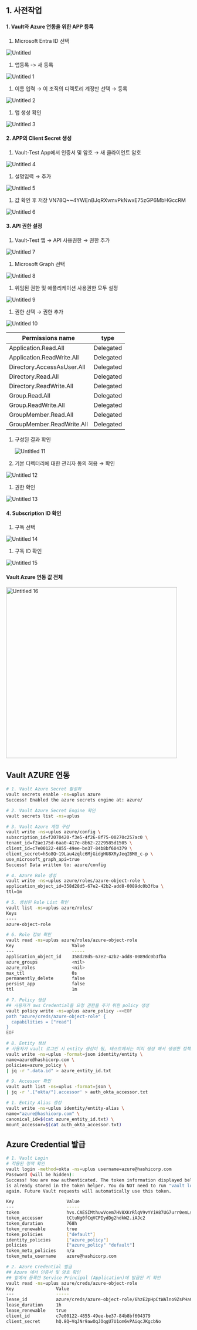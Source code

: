 ## 1. 사전작업

#### 1. Vault와 Azure 연동을 위한 APP 등록

1. Microsoft Entra ID 선택

![Untitled](https://github.com/jslim1995/insideinfo-vault/assets/100335118/1866710c-1fdd-4907-96fa-839e93491899)

1. 앱등록 -> 새 등록

![Untitled 1](https://github.com/jslim1995/insideinfo-vault/assets/100335118/0a844e43-8396-41e6-8eb0-df058b50139e)

1. 이름 입력 → 이 조직의 디렉토리 계정만 선택 → 등록

![Untitled 2](https://github.com/jslim1995/insideinfo-vault/assets/100335118/644ecb19-a178-4df2-a1d0-da8afc6f78f2)

1. 앱 생성 확인

![Untitled 3](https://github.com/jslim1995/insideinfo-vault/assets/100335118/715e8da3-c345-4b0a-8630-57fe838621cf)



#### 2. APP의 Client Secret 생성

1. Vault-Test App에서 인증서 및 암호 → 새 클라이언트 암호

![Untitled 4](https://github.com/jslim1995/insideinfo-vault/assets/100335118/8342f1fa-fad7-4ce7-a7ae-e06b9e7028cc)

1. 설명입력 → 추가

![Untitled 5](https://github.com/jslim1995/insideinfo-vault/assets/100335118/919390a5-f610-41fe-8fae-0a195ea357d2)

1. 값 확인 후 저장  VN78Q~~4YWEnBJqRXvmvPkNwxE75zGP6MbHGccRM

![Untitled 6](https://github.com/jslim1995/insideinfo-vault/assets/100335118/d300c1c6-06a6-4c66-9407-769105969f8b)

#### 3. API 권한 설정

1. Vault-Test 앱 → API 사용권한 → 권한 추가

![Untitled 7](https://github.com/jslim1995/insideinfo-vault/assets/100335118/b364afdf-6afe-44c6-bd12-aef921db360d)

1. Microsoft Graph 선택

![Untitled 8](https://github.com/jslim1995/insideinfo-vault/assets/100335118/46e5b3e3-0633-4cc9-930f-5f379d705d94)

1. 위임된 권한 및 애플리케이션 사용권한 모두 설정

![Untitled 9](https://github.com/jslim1995/insideinfo-vault/assets/100335118/3e4c3dde-72ed-4115-b5bf-9c6646741916)

1. 권한 선택 → 권한 추가

![Untitled 10](https://github.com/jslim1995/insideinfo-vault/assets/100335118/64c47dd6-1dfa-481f-b8be-0c23b117196c)

| Permissions name           | type      |
| -------------------------- | --------- |
| Application.Read.All       | Delegated |
| Application.ReadWrite.All  | Delegated |
| Directory.AccessAsUser.All | Delegated |
| Directory.Read.All         | Delegated |
| Directory.ReadWrite.All    | Delegated |
| Group.Read.All             | Delegated |
| Group.ReadWrite.All        | Delegated |
| GroupMember.Read.All       | Delegated |
| GroupMember.ReadWrite.All  | Delegated |



1. 구성된 결과 확인

   ![Untitled 11](https://github.com/jslim1995/insideinfo-vault/assets/100335118/f8136688-f829-4594-acf5-2e9a8f50ee77)


1. 기본 디렉터리에 대한 관리자 동의 허용 → 확인

![Untitled 12](https://github.com/jslim1995/insideinfo-vault/assets/100335118/b5b806f2-dc61-4aed-98d0-44ca6746a1a4)

1. 권한 확인

![Untitled 13](https://github.com/jslim1995/insideinfo-vault/assets/100335118/06881ae5-d0a4-42aa-92e3-ac7c41e55c75)

#### 4. Subscription ID 확인

1. 구독 선택

![Untitled 14](https://github.com/jslim1995/insideinfo-vault/assets/100335118/3bb580eb-e479-4e8c-9289-139cac654851)

1. 구독 ID 확인

![Untitled 15](https://github.com/jslim1995/insideinfo-vault/assets/100335118/50f73da9-ca53-491f-b538-acf270245ae4)

#### Vault Azure 연동 값 전체

<img width="466" alt="Untitled 16" src="https://github.com/jslim1995/insideinfo-vault/assets/100335118/0653207a-6e05-4249-9a0a-7250e4a50c59">

## Vault AZURE 연동

```bash
# 1. Vault Azure Secret 활성화
vault secrets enable -ns=uplus azure
Success! Enabled the azure secrets engine at: azure/

# 2. Vault Azure Secret Engine 확인
vault secrets list -ns=uplus 

# 3. Vault Azure 계정 구성
vault write -ns=uplus azure/config \
subscription_id=f2070420-f3e5-4f26-8f75-00270c257ac0 \
tenant_id=f2ae175d-6aa0-417e-8b62-2229585d1505 \
client_id=c7e00122-4855-49ee-be37-84b8bf604379 \
client_secret=hSo8Q~19Lau4zqlc6MjGidgHU8XRyJeqIBM8_c-p \
use_microsoft_graph_api=true
Success! Data written to: azure/config

# 4. Azure Role 생성
vault write -ns=uplus azure/roles/azure-object-role \
application_object_id=358d28d5-67e2-42b2-add8-0089dc0b3fba \
ttl=1m

# 5. 생성된 Role List 확인
vault list -ns=uplus azure/roles/
Keys
----
azure-object-role

# 6. Role 정보 확인
vault read -ns=uplus azure/roles/azure-object-role
Key                      Value
---                      -----
application_object_id    358d28d5-67e2-42b2-add8-0089dc0b3fba
azure_groups             <nil>
azure_roles              <nil>
max_ttl                  0s
permanently_delete       false
persist_app              false
ttl                      1m

# 7. Policy 생성
## 사용자가 aws Credential을 요청 권한을 주기 위한 policy 생성
vault policy write -ns=uplus azure_policy -<<EOF
path "azure/creds/azure-object-role" {
  capabilities = ["read"]
}
EOF

# 8. Entity 생성
# 사용자가 vault 로그인 시 entity 생성이 됨, 테스트에서는 미리 생성 해서 생성한 정책을 적용하여, 사용자가 로그인 했을때 엔티티가 연결되어 해당 정책에 맞게 동작
vault write -ns=uplus -format=json identity/entity \
name=azure@hashicorp.com \
policies=azure_policy \
| jq -r ".data.id" > azure_entity_id.txt

# 9. Accessor 확인
vault auth list -ns=uplus -format=json \
| jq -r '.["okta/"].accessor' > auth_okta_accessor.txt

# 1. Entity Alias 생성
vault write -ns=uplus identity/entity-alias \
name="azure@hashicorp.com" \
canonical_id=$(cat azure_entity_id.txt) \
mount_accessor=$(cat auth_okta_accessor.txt)
```

## Azure Credential 발급

```bash
# 1. Vault Login
# 적용된 정책 확인
vault login -method=okta -ns=uplus username=azure@hashicorp.com
Password (will be hidden):
Success! You are now authenticated. The token information displayed below
is already stored in the token helper. You do NOT need to run "vault login"
again. Future Vault requests will automatically use this token.

Key                    Value
---                    -----
token                  hvs.CAESIMthuwVcem7HV8XKrRlqV9vYYiH87UG7urr0emLsTnNaGicKImh2cy5oVk1jVk9WandMMlIzaHlaNlVTanN4S1cuaUFKYzIQ4AM
token_accessor         tCtuNg0fCqVCPIydDg2hdkW2.iAJc2
token_duration         768h
token_renewable        true
token_policies         ["default"]
identity_policies      ["azure_policy"]
policies               ["azure_policy" "default"]
token_meta_policies    n/a
token_meta_username    azure@hashicorp.com

# 2. Azure Credential 발급
## Azure 에서 인증서 및 암호 확인
## 앞에서 등록한 Service Principal (Application)에 발급된 키 확인
vault read -ns=uplus azure/creds/azure-object-role
Key                Value
---                -----
lease_id           azure/creds/azure-object-role/6hzE2pHpCtWAlno9ZsPHaC3z.z3Pni
lease_duration     1h
lease_renewable    true
client_id          c7e00122-4855-49ee-be37-84b8bf604379
client_secret      hQ.8Q~VqJNr9awOqJOqgU7U1om6vPAiqcJKgcbNo
```

